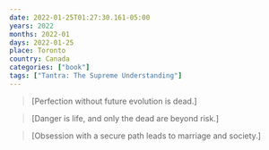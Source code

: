 ```yaml
---
date: 2022-01-25T01:27:30.161-05:00
years: 2022
months: 2022-01
days: 2022-01-25
place: Toronto
country: Canada
categories: ["book"]
tags: ["Tantra: The Supreme Understanding"]
---
```

> [Perfection without future evolution is dead.]

> [Danger is life, and only the dead are beyond risk.]

> [Obsession with a secure path leads to marriage and society.]
